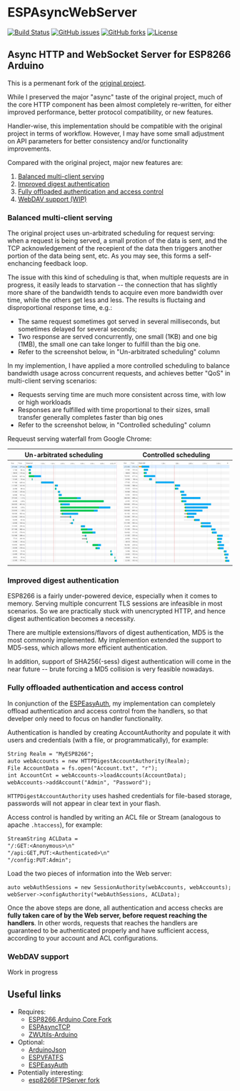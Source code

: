 # ESPAsyncWebServer
[![Build Status](https://travis-ci.org/Adam5Wu/ESPAsyncWebServer.svg?branch=feature/VFATFS)](https://travis-ci.org/Adam5Wu/ESPAsyncWebServer)
[![GitHub issues](https://img.shields.io/github/issues/Adam5Wu/ESPAsyncWebServer.svg)](https://github.com/Adam5Wu/ESPAsyncWebServer/issues)
[![GitHub forks](https://img.shields.io/github/forks/Adam5Wu/ESPAsyncWebServer.svg)](https://github.com/Adam5Wu/ESPAsyncWebServer/network)
[![License](https://img.shields.io/github/license/Adam5Wu/ESPAsyncWebServer.svg)](./LICENSE)

## Async HTTP and WebSocket Server for ESP8266 Arduino
This is a permenant fork of the [original project](https://github.com/me-no-dev/ESPAsyncWebServer).

While I preserved the major "async" taste of the original project, much of the core HTTP component has been almost completely re-written, for either improved performance, better protocol compatibility, or new features.

Handler-wise, this implementation should be compatible with the original project in terms of workflow. However, I may have some small adjustment on API parameters for better consistency and/or functionality improvements.

Compared with the original project, major new features are:
1. [Balanced multi-client serving](#1-balanced-multi-client-serving)
2. [Improved digest authentication](#2-improved-digest-authentication)
3. [Fully offloaded authentication and access control](#3-fully-offloaded-authentication-and-access-control)
4. [WebDAV support (WIP)](#4-webdav-support)

### Balanced multi-client serving
The original project uses un-arbitrated scheduling for request serving: when a request is being served, a small protion of the data is sent, and the TCP acknowledgement of the recepient of the data then triggers another portion of the data being sent, etc. As you may see, this forms a self-enchancing feedback loop.

The issue with this kind of scheduling is that, when multiple requests are in progress, it easily leads to starvation -- the connection that has slightly more share of the bandwidth tends to acquire even more bandwidth over time, while the others get less and less. The results is fluctaing and disproportional response time, e.g.:
- The same request sometimes got served in several milliseconds, but sometimes delayed for several seconds;
- Two response are served concurrently, one small (1KB) and one big (1MB), the small one can take longer to fulfill than the big one.
- Refer to the screenshot below, in "Un-arbitrated scheduling" column

In my implemention, I have applied a more controlled scheduling to balance bandwidth usage across concurrent requests, and achieves better "QoS" in multi-client serving scenarios:
- Requests serving time are much more consistent across time, with low or high workloads
- Responses are fulfilled with time proportional to their sizes, small transfer generally completes faster than big ones
- Refer to the screenshot below, in "Controlled scheduling" column

Requeust serving waterfall from Google Chrome:

| Un-arbitrated scheduling | Controlled scheduling |
| ------------------------ | --------------------- |
| <img src="docs/Async_NoSched.png"> | <img src="docs/Async_WithSched.png"> |

### Improved digest authentication
ESP8266 is a fairly under-powered device, especially when it comes to memory. Serving multiple concurrent TLS sessions are infeasible in most scenarios. So we are practically stuck with unencrypted HTTP, and hence digest authentication becomes a necessity.

There are multiple extensions/flavors of digest authentication, MD5 is the most commonly implemented. My implemention extended the support to MD5-sess, which allows more efficient authentication.

In addition, support of SHA256(-sess) digest authentication will come in the near future -- brute forcing a MD5 collision is very feasible nowadays.

### Fully offloaded authentication and access control
In conjunction of the [ESPEasyAuth](https://github.com/Adam5Wu/ESPEasyAuth), my implementation can completely offload authentication and access control from the handlers, so that develper only need to focus on handler functionality.

Authentication is handled by creating AccountAuthority and populate it with users and credentials (with a file, or programmatically), for example:
```
String Realm = "MyESP8266";
auto webAccounts = new HTTPDigestAccountAuthority(Realm);
File AccountData = fs.open("Account.txt", "r");
int AccountCnt = webAccounts->loadAccounts(AccountData);
webAccounts->addAccount("Admin", "Password");
```
`HTTPDigestAccountAuthority` uses hashed credentials for file-based storage, passwords will not appear in clear text in your flash.

Access control is handled by writing an ACL file or Stream (analogous to apache `.htaccess`), for example:
```
StreamString ACLData =
"/:GET:<Anonymous>\n"
"/api:GET,PUT:<Authenticated>\n"
"/config:PUT:Admin";
```

Load the two pieces of information into the Web server:
```
auto webAuthSessions = new SessionAuthority(webAccounts, webAccounts);
webServer->configAuthority(*webAuthSessions, ACLData);
```
Once the above steps are done, all authentication and access checks are **fully taken care of by the Web server, before request reaching the handlers**.
In other words, requests that reaches the handlers are guaranteed to be authenticated properly and have sufficient access, according to your account and ACL configurations.

### WebDAV support
Work in progress

## Useful links
* Requires:
	- [ESP8266 Arduino Core Fork](https://github.com/Adam5Wu/Arduino-esp8266)
	- [ESPAsyncTCP](https://github.com/me-no-dev/ESPAsyncTCP)
	- [ZWUtils-Arduino](https://github.com/Adam5Wu/ZWUtils-Arduino)
* Optional:
	- [ArduinoJson](https://github.com/bblanchon/ArduinoJson)
	- [ESPVFATFS](https://github.com/Adam5Wu/ESPVFATFS)
	- [ESPEasyAuth](https://github.com/Adam5Wu/ESPEasyAuth)
* Potentially interesting:
	- [esp8266FTPServer fork](https://github.com/Adam5Wu/esp8266FTPServer)

